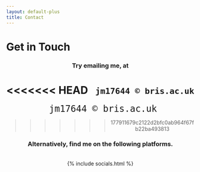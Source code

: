 ```yaml
---
layout: default-plus
title: Contact
---
```


# Get in Touch


<div style="text-align: center;">
<h3>Try emailing me, at</h3>

<<<<<<< HEAD
<code class="tag" style="font-size:22px;"> jm17644 © bris.ac.uk </code>
=======
<code class="tag" style="font-size:24px;"> jm17644 © bris.ac.uk </code>
>>>>>>> 177911679c2122d2bfc0ab964f67fb22ba493813

<h3>Alternatively, find me on the following platforms.</h3>
<br>
{% include socials.html %}
</div>
